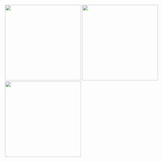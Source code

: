 <img src="https://user-images.githubusercontent.com/30866972/53283027-1ba50d80-3794-11e9-9069-937bf0271fd3.png" width="250px">  <img src="https://user-images.githubusercontent.com/30866972/53283028-1ba50d80-3794-11e9-80a4-57f134c8d094.png" width="250px"> <img src="https://user-images.githubusercontent.com/30866972/53283029-1ba50d80-3794-11e9-9adf-81b296bfe7f1.png" width="250px">
